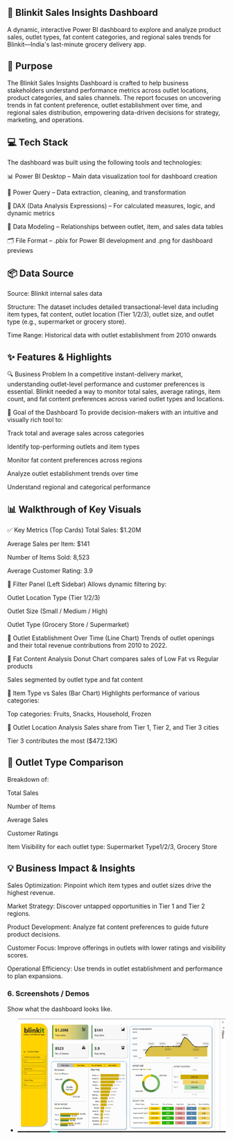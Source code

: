 ## 🛒 Blinkit Sales Insights Dashboard
A dynamic, interactive Power BI dashboard to explore and analyze product sales, outlet types, fat content categories, and regional sales trends for Blinkit—India's last-minute grocery delivery app.

## 🎯 Purpose
The Blinkit Sales Insights Dashboard is crafted to help business stakeholders understand performance metrics across outlet locations, product categories, and sales channels. The report focuses on uncovering trends in fat content preference, outlet establishment over time, and regional sales distribution, empowering data-driven decisions for strategy, marketing, and operations.

## 💻 Tech Stack
The dashboard was built using the following tools and technologies:

📊 Power BI Desktop – Main data visualization tool for dashboard creation

🔄 Power Query – Data extraction, cleaning, and transformation

🧠 DAX (Data Analysis Expressions) – For calculated measures, logic, and dynamic metrics

🧩 Data Modeling – Relationships between outlet, item, and sales data tables

🗂️ File Format – .pbix for Power BI development and .png for dashboard previews

## 📦 Data Source
Source: Blinkit internal sales data

Structure: The dataset includes detailed transactional-level data including item types, fat content, outlet location (Tier 1/2/3), outlet size, and outlet type (e.g., supermarket or grocery store).

Time Range: Historical data with outlet establishment from 2010 onwards

## ✨ Features & Highlights
🔍 Business Problem
In a competitive instant-delivery market, understanding outlet-level performance and customer preferences is essential. Blinkit needed a way to monitor total sales, average ratings, item count, and fat content preferences across varied outlet types and locations.

🎯 Goal of the Dashboard
To provide decision-makers with an intuitive and visually rich tool to:

Track total and average sales across categories

Identify top-performing outlets and item types

Monitor fat content preferences across regions

Analyze outlet establishment trends over time

Understand regional and categorical performance

## 📊 Walkthrough of Key Visuals
✅ Key Metrics (Top Cards)
Total Sales: $1.20M

Average Sales per Item: $141

Number of Items Sold: 8,523

Average Customer Rating: 3.9

🧭 Filter Panel (Left Sidebar)
Allows dynamic filtering by:

Outlet Location Type (Tier 1/2/3)

Outlet Size (Small / Medium / High)

Outlet Type (Grocery Store / Supermarket)

🏪 Outlet Establishment Over Time (Line Chart)
Trends of outlet openings and their total revenue contributions from 2010 to 2022.

🥬 Fat Content Analysis
Donut Chart compares sales of Low Fat vs Regular products

Sales segmented by outlet type and fat content

🍎 Item Type vs Sales (Bar Chart)
Highlights performance of various categories:

Top categories: Fruits, Snacks, Household, Frozen

📍 Outlet Location Analysis
Sales share from Tier 1, Tier 2, and Tier 3 cities

Tier 3 contributes the most ($472.13K)

## 🏢 Outlet Type Comparison
Breakdown of:

Total Sales

Number of Items

Average Sales

Customer Ratings

Item Visibility
for each outlet type: Supermarket Type1/2/3, Grocery Store

## 💡 Business Impact & Insights
Sales Optimization: Pinpoint which item types and outlet sizes drive the highest revenue.

Market Strategy: Discover untapped opportunities in Tier 1 and Tier 2 regions.

Product Development: Analyze fat content preferences to guide future product decisions.

Customer Focus: Improve offerings in outlets with lower ratings and visibility scores.

Operational Efficiency: Use trends in outlet establishment and performance to plan expansions.

### 6. Screenshots / Demos

Show what the dashboard looks like.

- ![Home Dashboard](https://github.com/santosh-datahub/blinkit_sales-/blob/main/Snapshot%20%20.png)



